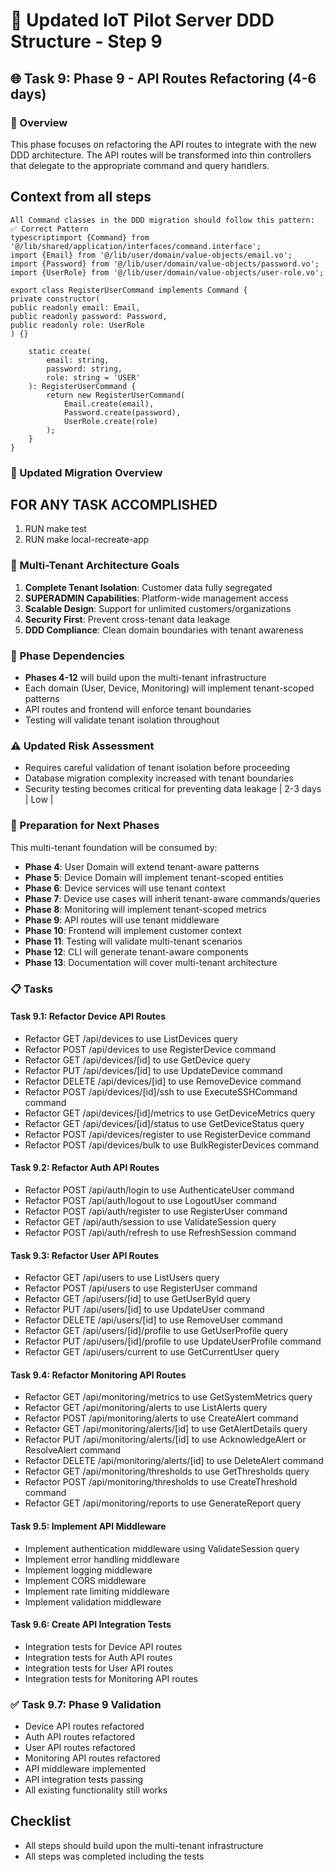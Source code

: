 # 🚀 Updated IoT Pilot Server DDD Structure - Step 9

## 🌐 Task 9: Phase 9 - API Routes Refactoring (4-6 days)

### 🎯 Overview
This phase focuses on refactoring the API routes to integrate with the new DDD architecture. The API routes will be transformed into thin controllers that delegate to the appropriate command and query handlers.

## Context from all steps

```
All Command classes in the DDD migration should follow this pattern:
✅ Correct Pattern
typescriptimport {Command} from '@/lib/shared/application/interfaces/command.interface';
import {Email} from '@/lib/user/domain/value-objects/email.vo';
import {Password} from '@/lib/user/domain/value-objects/password.vo';
import {UserRole} from '@/lib/user/domain/value-objects/user-role.vo';

export class RegisterUserCommand implements Command {
private constructor(
public readonly email: Email,
public readonly password: Password,
public readonly role: UserRole
) {}

    static create(
        email: string,
        password: string,
        role: string = 'USER'
    ): RegisterUserCommand {
        return new RegisterUserCommand(
            Email.create(email),
            Password.create(password),
            UserRole.create(role)
        );
    }
}
```

### 🎯 Updated Migration Overview

## FOR ANY TASK ACCOMPLISHED
1. RUN make test
2. RUN make local-recreate-app

### 🏢 Multi-Tenant Architecture Goals

1. **Complete Tenant Isolation**: Customer data fully segregated
2. **SUPERADMIN Capabilities**: Platform-wide management access
3. **Scalable Design**: Support for unlimited customers/organizations
4. **Security First**: Prevent cross-tenant data leakage
5. **DDD Compliance**: Clean domain boundaries with tenant awareness

### 🔄 Phase Dependencies

- **Phases 4-12** will build upon the multi-tenant infrastructure
- Each domain (User, Device, Monitoring) will implement tenant-scoped patterns
- API routes and frontend will enforce tenant boundaries
- Testing will validate tenant isolation throughout

### ⚠️ Updated Risk Assessment

- Requires careful validation of tenant isolation before proceeding
- Database migration complexity increased with tenant boundaries
- Security testing becomes critical for preventing data leakage               | 2-3 days | Low        |

### 🔄 Preparation for Next Phases

This multi-tenant foundation will be consumed by:
- **Phase 4**: User Domain will extend tenant-aware patterns
- **Phase 5**: Device Domain will implement tenant-scoped entities
- **Phase 6**: Device services will use tenant context
- **Phase 7**: Device use cases will inherit tenant-aware commands/queries
- **Phase 8**: Monitoring will implement tenant-scoped metrics
- **Phase 9**: API routes will use tenant middleware
- **Phase 10**: Frontend will implement customer context
- **Phase 11**: Testing will validate multi-tenant scenarios
- **Phase 12**: CLI will generate tenant-aware components
- **Phase 13**: Documentation will cover multi-tenant architecture

### 📋 Tasks

#### Task 9.1: Refactor Device API Routes
- Refactor GET /api/devices to use ListDevices query
- Refactor POST /api/devices to use RegisterDevice command
- Refactor GET /api/devices/[id] to use GetDevice query
- Refactor PUT /api/devices/[id] to use UpdateDevice command
- Refactor DELETE /api/devices/[id] to use RemoveDevice command
- Refactor POST /api/devices/[id]/ssh to use ExecuteSSHCommand command
- Refactor GET /api/devices/[id]/metrics to use GetDeviceMetrics query
- Refactor GET /api/devices/[id]/status to use GetDeviceStatus query
- Refactor POST /api/devices/register to use RegisterDevice command
- Refactor POST /api/devices/bulk to use BulkRegisterDevices command

#### Task 9.2: Refactor Auth API Routes
- Refactor POST /api/auth/login to use AuthenticateUser command
- Refactor POST /api/auth/logout to use LogoutUser command
- Refactor POST /api/auth/register to use RegisterUser command
- Refactor GET /api/auth/session to use ValidateSession query
- Refactor POST /api/auth/refresh to use RefreshSession command

#### Task 9.3: Refactor User API Routes
- Refactor GET /api/users to use ListUsers query
- Refactor POST /api/users to use RegisterUser command
- Refactor GET /api/users/[id] to use GetUserById query
- Refactor PUT /api/users/[id] to use UpdateUser command
- Refactor DELETE /api/users/[id] to use RemoveUser command
- Refactor GET /api/users/[id]/profile to use GetUserProfile query
- Refactor PUT /api/users/[id]/profile to use UpdateUserProfile command
- Refactor GET /api/users/current to use GetCurrentUser query

#### Task 9.4: Refactor Monitoring API Routes
- Refactor GET /api/monitoring/metrics to use GetSystemMetrics query
- Refactor GET /api/monitoring/alerts to use ListAlerts query
- Refactor POST /api/monitoring/alerts to use CreateAlert command
- Refactor GET /api/monitoring/alerts/[id] to use GetAlertDetails query
- Refactor PUT /api/monitoring/alerts/[id] to use AcknowledgeAlert or ResolveAlert command
- Refactor DELETE /api/monitoring/alerts/[id] to use DeleteAlert command
- Refactor GET /api/monitoring/thresholds to use GetThresholds query
- Refactor POST /api/monitoring/thresholds to use CreateThreshold command
- Refactor GET /api/monitoring/reports to use GenerateReport query

#### Task 9.5: Implement API Middleware
- Implement authentication middleware using ValidateSession query
- Implement error handling middleware
- Implement logging middleware
- Implement CORS middleware
- Implement rate limiting middleware
- Implement validation middleware

#### Task 9.6: Create API Integration Tests
- Integration tests for Device API routes
- Integration tests for Auth API routes
- Integration tests for User API routes
- Integration tests for Monitoring API routes

### ✅ Task 9.7: Phase 9 Validation
- Device API routes refactored
- Auth API routes refactored
- User API routes refactored
- Monitoring API routes refactored
- API middleware implemented
- API integration tests passing
- All existing functionality still works

## Checklist
-  All steps should build upon the multi-tenant infrastructure
-  All steps was completed including the tests